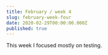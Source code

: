 ```yaml
---
title: February / week 4
slug: february-week-four
date: 2020-02-29T00:00:00.000Z
published: true
---
```

This week I focused mostly on testing.
